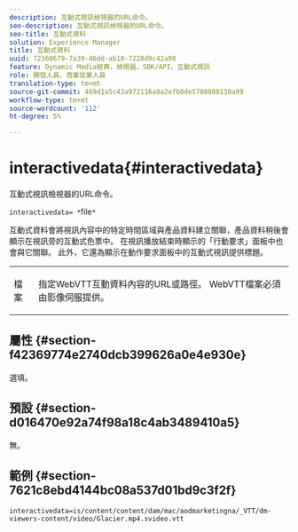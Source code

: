 ```yaml
---
description: 互動式視訊檢視器的URL命令。
seo-description: 互動式視訊檢視器的URL命令。
seo-title: 互動式資料
solution: Experience Manager
title: 互動式資料
uuid: 72360679-7a39-46dd-ab10-7228d9c42a98
feature: Dynamic Media經典，檢視器，SDK/API，互動式視訊
role: 開發人員，商業從業人員
translation-type: tm+mt
source-git-commit: 469d1a5c43a972116a8a2efb0de5708800130a99
workflow-type: tm+mt
source-wordcount: '112'
ht-degree: 5%

---
```



# interactivedata{#interactivedata}

互動式視訊檢視器的URL命令。

`interactivedata= *`file`*`

互動式資料會將視訊內容中的特定時間區域與產品資料建立關聯，產品資料稍後會顯示在視訊旁的互動式色票中。 在視訊播放結束時顯示的「行動要求」面板中也會與它關聯。 此外，它還為顯示在動作要求面板中的互動式視訊提供標題。

<table id="table_C616483932C2482CA9794DDD7313FD7C"> 
 <tbody> 
  <tr> 
   <td colname="col1"> <p> <span class="codeph"> <span class="varname"> 檔案</span> </span> </p> </td> 
   <td colname="col2"> <p> 指定WebVTT互動資料內容的URL或路徑。 WebVTT檔案必須由影像伺服提供。 </p> </td> 
  </tr> 
 </tbody> 
</table>

## 屬性 {#section-f42369774e2740dcb399626a0e4e930e}

選填。

## 預設 {#section-d016470e92a74f98a18c4ab3489410a5}

無。

## 範例 {#section-7621c8ebd4144bc08a537d01bd9c3f2f}

```
interactivedata=is/content/content/dam/mac/aodmarketingna/_VTT/dm-viewers-content/video/Glacier.mp4.svideo.vtt
```

